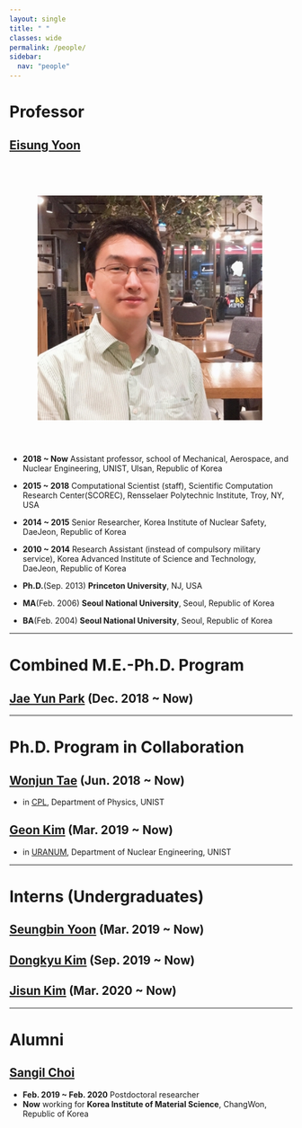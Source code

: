 ```yaml
---
layout: single
title: " " 
classes: wide 
permalink: /people/
sidebar:
  nav: "people"
---
```


# Professor

## <U>Eisung Yoon</U>
<!-- ![image-left](/assets/images/ESYoon-picture-20200712-square.jpg){: .align-left} -->
<img src="../assets/images/ESYoon-picture-20200712-square.jpg" align="left" hspace="50" vspace="60" width="400"/>

* **2018 ~ Now** Assistant professor, school of Mechanical, Aerospace, and Nuclear Engineering, UNIST, Ulsan, Republic of Korea
* **2015 ~ 2018** Computational Scientist (staff), Scientific Computation Research Center(SCOREC), Rensselaer Polytechnic Institute, Troy, NY, USA
* **2014 ~ 2015** Senior Researcher, Korea Institute of Nuclear Safety, DaeJeon, Republic of Korea
* **2010 ~ 2014** Research Assistant (instead of compulsory military service), Korea Advanced Institute of Science and Technology, DaeJeon, Republic of Korea

* **Ph.D.**(Sep. 2013) **Princeton University**, NJ, USA
* **MA**(Feb. 2006) **Seoul National University**,  Seoul, Republic of Korea
* **BA**(Feb. 2004) **Seoul National University**,  Seoul, Republic of Korea

----
 
# Combined M.E.-Ph.D. Program

## <U>Jae Yun Park</U> (Dec. 2018 ~ Now)

----

# Ph.D. Program in Collaboration

## <U>Wonjun Tae</U> (Jun. 2018 ~ Now)
* in [CPL](http://cpl.unist.ac.kr/), Department of Physics, UNIST

## <U>Geon Kim</U> (Mar. 2019 ~ Now)
* in [URANUM](https://sites.google.com/view/uranum), Department of Nuclear Engineering, UNIST

----

# Interns (Undergraduates)

## <U>Seungbin Yoon</U> (Mar. 2019 ~ Now)

## <U>Dongkyu Kim</U> (Sep. 2019 ~ Now)

## <U>Jisun Kim</U> (Mar. 2020 ~ Now)

----

# Alumni

## <U>Sangil Choi</U>
* **Feb. 2019 ~ Feb. 2020** Postdoctoral researcher
* **Now** working for **Korea Institute of Material Science**, ChangWon, Republic of Korea

